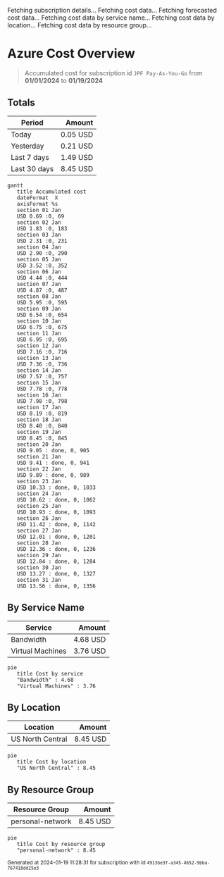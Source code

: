 Fetching subscription details...
Fetching cost data...
Fetching forecasted cost data...
Fetching cost data by service name...
Fetching cost data by location...
Fetching cost data by resource group...
# Azure Cost Overview

> Accumulated cost for subscription id `JPF Pay-As-You-Go` from **01/01/2024** to **01/19/2024**

## Totals

|Period|Amount|
|---|---:|
|Today|0.05 USD|
|Yesterday|0.21 USD|
|Last 7 days|1.49 USD|
|Last 30 days|8.45 USD|

```mermaid
gantt
   title Accumulated cost
   dateFormat  X
   axisFormat %s
   section 01 Jan
   USD 0.69 :0, 69
   section 02 Jan
   USD 1.83 :0, 183
   section 03 Jan
   USD 2.31 :0, 231
   section 04 Jan
   USD 2.90 :0, 290
   section 05 Jan
   USD 3.52 :0, 352
   section 06 Jan
   USD 4.44 :0, 444
   section 07 Jan
   USD 4.87 :0, 487
   section 08 Jan
   USD 5.95 :0, 595
   section 09 Jan
   USD 6.54 :0, 654
   section 10 Jan
   USD 6.75 :0, 675
   section 11 Jan
   USD 6.95 :0, 695
   section 12 Jan
   USD 7.16 :0, 716
   section 13 Jan
   USD 7.36 :0, 736
   section 14 Jan
   USD 7.57 :0, 757
   section 15 Jan
   USD 7.78 :0, 778
   section 16 Jan
   USD 7.98 :0, 798
   section 17 Jan
   USD 8.19 :0, 819
   section 18 Jan
   USD 8.40 :0, 840
   section 19 Jan
   USD 8.45 :0, 845
   section 20 Jan
   USD 9.05 : done, 0, 905
   section 21 Jan
   USD 9.41 : done, 0, 941
   section 22 Jan
   USD 9.89 : done, 0, 989
   section 23 Jan
   USD 10.33 : done, 0, 1033
   section 24 Jan
   USD 10.62 : done, 0, 1062
   section 25 Jan
   USD 10.93 : done, 0, 1093
   section 26 Jan
   USD 11.42 : done, 0, 1142
   section 27 Jan
   USD 12.01 : done, 0, 1201
   section 28 Jan
   USD 12.36 : done, 0, 1236
   section 29 Jan
   USD 12.84 : done, 0, 1284
   section 30 Jan
   USD 13.27 : done, 0, 1327
   section 31 Jan
   USD 13.56 : done, 0, 1356
```

## By Service Name

|Service|Amount|
|---|---:|
|Bandwidth|4.68 USD|
|Virtual Machines|3.76 USD|

```mermaid
pie
   title Cost by service
   "Bandwidth" : 4.68
   "Virtual Machines" : 3.76
```

## By Location

|Location|Amount|
|---|---:|
|US North Central|8.45 USD|

```mermaid
pie
   title Cost by location
   "US North Central" : 8.45
```

## By Resource Group

|Resource Group|Amount|
|---|---:|
|personal-network|8.45 USD|

```mermaid
pie
   title Cost by resource group
   "personal-network" : 8.45
```

<sup>Generated at 2024-01-19 11:28:31 for subscription with id `4913be3f-a345-4652-9bba-767418dd25e3`</sup>
